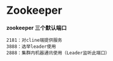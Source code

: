 Zookeeper
=========

**zookeeper 三个默认端口**

    2181：对cline端提供服务
    3888：选举leader使用
    2888：集群内机器通讯使用（Leader监听此端口）

